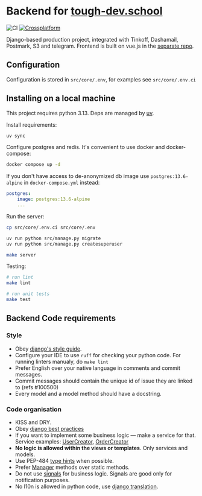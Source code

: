 # Backend for [tough-dev.school](https://tough-dev.school/)

![CI](https://github.com/tough-dev-school/education-backend/actions/workflows/ci.yml/badge.svg) [![Crossplatform](https://github.com/tough-dev-school/education-backend/actions/workflows/crossplatform.yml/badge.svg)](https://github.com/tough-dev-school/education-backend/actions/workflows/crossplatform.yml)

Django-based production project, integrated with Tinkoff, Dashamail, Postmark, S3 and telegram. Frontend is built on vue.js in the [separate repo](https://github.com/tough-dev-school/lms-frontend-v2).

## Configuration

Configuration is stored in `src/core/.env`, for examples see `src/core/.env.ci`

## Installing on a local machine

This project requires python 3.13. Deps are managed by [uv](https://docs.astral.sh/uv/).

Install requirements:

```bash
uv sync
```

Configure postgres and redis. It's convenient to use docker and docker-compose:

```bash
docker compose up -d
```

If you don't have access to de-anonymized db image use `postgres:13.6-alpine` in `docker-compose.yml` instead:

```yaml
postgres:
    image: postgres:13.6-alpine
    ...
```

Run the server:

```bash
cp src/core/.env.ci src/core/.env

uv run python src/manage.py migrate
uv run python src/manage.py createsuperuser

make server
```

Testing:

```bash
# run lint
make lint

# run unit tests
make test
```

## Backend Code requirements

### Style

* Obey [django's style guide](https://docs.djangoproject.com/en/dev/internals/contributing/writing-code/coding-style).
* Configure your IDE to use `ruff` for checking your python code. For running linters manualy, do `make lint`
* Prefer English over your native language in comments and commit messages.
* Commit messages should contain the unique id of issue they are linked to (refs #100500)
* Every model and a model method should have a docstring.

### Code organisation

* KISS and DRY.
* Obey [django best practices](http://django-best-practices.readthedocs.io/en/latest/index.html)
* If you want to implement some business logic — make a service for that. Service examples: [UserCreator](https://github.com/tough-dev-school/education-backend/blob/master/src/apps/users/services/user_creator.py), [OrderCreator](https://github.com/tough-dev-school/education-backend/blob/master/src/apps/orders/services/order_creator.py)
* **No logic is allowed within the views or templates**. Only services and models.
* Use PEP-484 [type hints](https://www.python.org/dev/peps/pep-0484/) when possible.
* Prefer [Manager](https://docs.djangoproject.com/en/dev/topics/db/managers/) methods over static methods.
* Do not use [signals](https://docs.djangoproject.com/en/dev/topics/signals/) for business logic. Signals are good only for notification purposes.
* No l10n is allowed in python code, use [django translation](https://docs.djangoproject.com/en/dev/topics/i18n/translation/).
